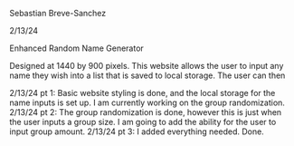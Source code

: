 Sebastian Breve-Sanchez

2/13/24

Enhanced Random Name Generator

Designed at 1440 by 900 pixels. This website allows the user to input any name they wish into a list that is saved to local storage. The user can then 

2/13/24 pt 1: Basic website styling is done, and the local storage for the name inputs is set up. I am currently working on the group randomization. 2/13/24 pt 2: The group randomization is done, however this is just when the user inputs a group size. I am going to add the ability for the user to input group amount. 2/13/24 pt 3: I added everything needed. Done.